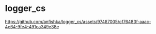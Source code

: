 # logger_cs

https://github.com/anfishka/logger_cs/assets/97487005/cf76483f-aaac-4e64-9fe4-491ca349e38e

